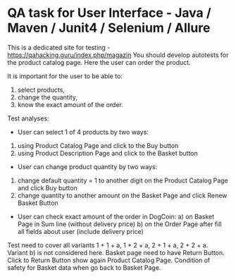 # QA task for User Interface - Java / Maven / Junit4 / Selenium / Allure 

This is a dedicated site for testing - https://qahacking.guru/index.php/magazin
You should develop autotests for the product catalog page. 
Here the user can order the product. 

It is important for the user to be able to:
1) select products, 
2) change the quantity, 
3) know the exact amount of the order.

Test analyses:
- User can select 1 of 4 products by two ways: 
1) using Product Catalog Page and click to the Buy button
2) using Product Description Page and click to the Basket button

- User can change product quantity by two ways:
1) change default quantity = 1 to another digit on the Product Catalog Page and click Buy button
2) change quantity to another amount on the Basket Page and click Renew Basket Button

- User can check exact amount of the order in DogCoin: 
a) on Basket Page in Sum line (without delivery price)
b) on the Order Page after fill all fields about user (include delivery price)

Test need to cover all variants 1 + 1 + a, 1 + 2 + a, 2 + 1 + a, 2 + 2 + a.
Variant b) is not considered here.
Basket page need to have Return Button.
Click to Return Button show again Product Catalog Page. 
Condition of safety for Basket data when go back to Basket Page.